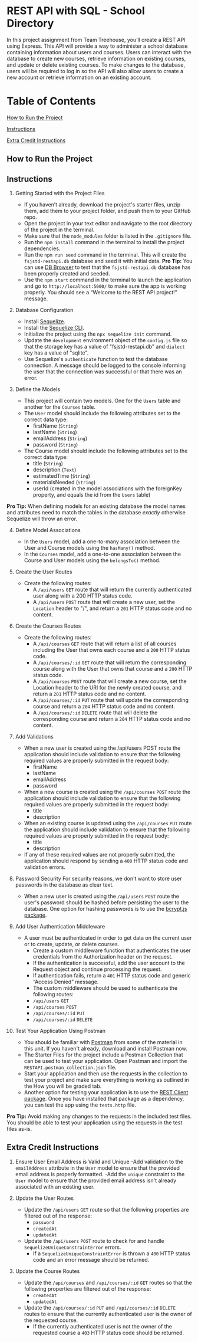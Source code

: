 # REST API with SQL - School Directory

In this project assignment from Team Treehouse, you’ll create a REST API using Express. This API will provide a way to administer a school database containing information about users and courses. Users can interact with the database to create new courses, retrieve information on existing courses, and update or delete existing courses. To make changes to the database, users will be required to log in so the API will also allow users to create a new account or retrieve information on an existing account.

# Table of Contents

[How to Run the Project](#How-to-Run-the-Project)

[Instructions](#instructions)

[Extra Credit Instructions](#extra-credit-instructions)

## How to Run the Project

## Instructions

1. Getting Started with the Project Files

   - If you haven’t already, download the project's starter files, unzip them, add them to your project folder, and push them to your GitHub repo.
   - Open the project in your text editor and navigate to the root directory of the project in the terminal.
   - Make sure that the `node_modules` folder is listed in the `.gitignore` file.
   - Run the `npm install` command in the terminal to install the project dependencies.
   - Run the `npm run seed` command in the terminal. This will create the `fsjstd-restapi.db` database and seed it with initial data. **Pro Tip:** You can use [DB Browser](https://sqlitebrowser.org/) to test that the `fsjstd-restapi.db` database has been properly created and seeded.
   - Use the `npm start` command in the terminal to launch the application and go to `http://localhost:5000/` to make sure the app is working properly. You should see a “Welcome to the REST API project!” message.

2. Database Configuration

   - Install [Sequelize](https://sequelize.org/).
   - Install the [Sequelize CLI](https://www.npmjs.com/package/sequelize-cli).
   - Initialize the project using the `npx sequelize init` command.
   - Update the `development` environment object of the `config.js` file so that the storage key has a value of "fsjstd-restapi.db" and `dialect` key has a value of "sqlite".
   - Use Sequelize's `authenticate` function to test the database connection. A message should be logged to the console informing the user that the connection was successful or that there was an error.

3. Define the Models
   - This project will contain two models. One for the `Users` table and another for the `Courses` table.
   - The `User` model should include the following attributes set to the correct data type:
     - firstName (`String`)
     - lastName (`String`)
     - emailAddress (`String`)
     - password (`String`)
   - The Course model should include the following attributes set to the correct data type:
     - title (`String`)
     - description (`Text`)
     - estimatedTime (`String`)
     - materialsNeeded (`String`)
     - userId (created in the model associations with the foreignKey property, and equals the id from the `Users` table)

**Pro Tip:** When defining models for an existing database the model names and attributes need to match the tables in the database _exactly_ otherwise Sequelize will throw an error.

4.  Define Model Associations

    - In the `Users` model, add a one-to-many association between the User and Course models using the `hasMany()` method.
    - In the `Courses` model, add a one-to-one association between the Course and User models using the `belongsTo()` method.

5.  Create the User Routes

    - Create the following routes:
      - A `/api/users` `GET` route that will return the currently authenticated user along with a 200 HTTP status code.
      - A `/api/users` `POST` route that will create a new user, set the `Location` header to "/", and return a `201` HTTP status code and no content.

6.  Create the Courses Routes

    - Create the following routes:
      - A `/api/courses` `GET` route that will return a list of all courses including the User that owns each course and a `200` HTTP status code.
      - A `/api/courses/:id` `GET` route that will return the corresponding course along with the User that owns that course and a `200` HTTP status code.
      - A `/api/courses` `POST` route that will create a new course, set the Location header to the URI for the newly created course, and return a `201` HTTP status code and no content.
      - A `/api/courses/:id` `PUT` route that will update the corresponding course and return a `204` HTTP status code and no content.
      - A `/api/courses/:id` `DELETE` route that will delete the corresponding course and return a `204` HTTP status code and no content.

7.  Add Validations

    - When a new user is created using the /api/users POST route the application should include validation to ensure that the following required values are properly submitted in the request body:
      - firstName
      - lastName
      - emailAddress
      - password
    - When a new course is created using the `/api/courses` `POST` route the application should include validation to ensure that the following required values are properly submitted in the request body:
      - title
      - description
    - When an existing course is updated using the `/api/courses` `PUT` route the application should include validation to ensure that the following required values are properly submitted in the request body:
      - title
      - description
    - If any of these required values are not properly submitted, the application should respond by sending a `400` HTTP status code and validation errors.

8.  Password Security
    For security reasons, we don't want to store user passwords in the database as clear text.

    - When a new user is created using the `/api/users` `POST` route the user's password should be hashed before persisting the user to the database. One option for hashing passwords is to use the [bcrypt.js package](https://www.npmjs.com/package/bcryptjs).

9.  Add User Authentication Middleware

    - A user must be authenticated in order to get data on the current user or to create, update, or delete courses.
      - Create a custom middleware function that authenticates the user credentials from the Authorization header on the request.
      - If the authentication is successful, add the user account to the Request object and continue processing the request.
      - If authentication fails, return a `401` HTTP status code and generic “Access Denied” message.
      - The custom middleware should be used to authenticate the following routes:
      - `/api/users` `GET`
      - `/api/courses` `POST`
      - `/api/courses/:id` `PUT`
      - `/api/courses/:id` `DELETE`

10. Test Your Application Using Postman
    - You should be familiar with [Postman](https://www.postman.com/) from some of the material in this unit. If you haven't already, download and install Postman now.
    - The Starter Files for the project include a Postman Collection that can be used to test your application. Open Postman and import the `RESTAPI.postman_collection.json` file.
    - Start your application and then use the requests in the collection to test your project and make sure everything is working as outlined in the How you will be graded tab.
    - Another option for testing your application is to use the [REST Client package](https://marketplace.visualstudio.com/items?itemName=humao.rest-client). Once you have installed that package as a dependency, you can test the app using the `tests.http` file.

**Pro Tip:** Avoid making any changes to the requests in the included test files. You should be able to test your application using the requests in the test files as-is.

## Extra Credit Instructions

1. Ensure User Email Address is Valid and Unique
   -Add validation to the `emailAddress` attribute in the `User` model to ensure that the provided email address is properly formatted.
   -Add the `unique` constraint to the `User` model to ensure that the provided email address isn't already associated with an existing user.

2. Update the User Routes

   - Update the `/api/users` `GET` route so that the following properties are filtered out of the response:
     - `password`
     - `createdAt`
     - `updatedAt`
   - Update the `/api/users` `POST` route to check for and handle `SequelizeUniqueConstraintError` errors.
     - If a `SequelizeUniqueConstraintError` is thrown a `400` HTTP status code and an error message should be returned.

3. Update the Course Routes
   - Update the `/api/courses` and `/api/courses/:id` `GET` routes so that the following properties are filtered out of the response:
     - `createdAt`
     - `updatedAt`
   - Update the `/api/courses/:id` `PUT` and `/api/courses/:id` `DELETE` routes to ensure that the currently authenticated user is the owner of the requested course.
     - If the currently authenticated user is not the owner of the requested course a `403` HTTP status code should be returned.
